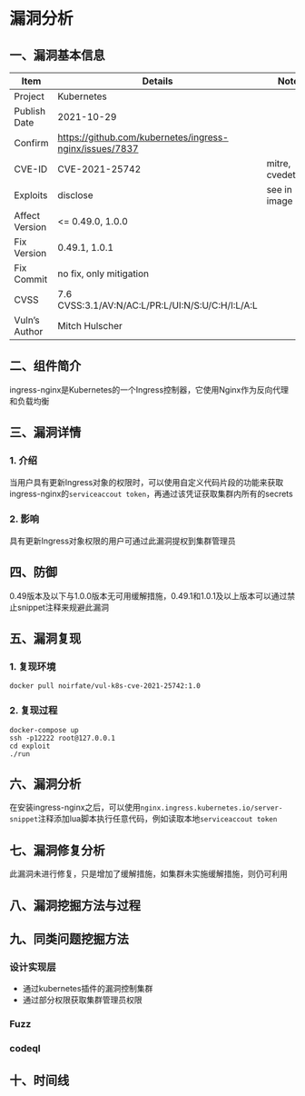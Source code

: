 # 漏洞分析

## 一、漏洞基本信息

| Item           | Details                                          | Note              |
| -------------- | ------------------------------------------------ | ----------------- |
| Project        | Kubernetes                                       |                   |
| Publish Date   | 2021-10-29                                       |                   |
| Confirm        | https://github.com/kubernetes/ingress-nginx/issues/7837 |            |
| CVE-ID         | CVE-2021-25742                                   | mitre, cvedetails |
| Exploits       | disclose                                         | see in image      |
| Affect Version | <= 0.49.0, 1.0.0                                 |                   |
| Fix Version    | 0.49.1, 1.0.1                                    |                   |
| Fix Commit     | no fix, only mitigation                          |                   |
| CVSS           | 7.6 CVSS:3.1/AV:N/AC:L/PR:L/UI:N/S:U/C:H/I:L/A:L |                   |
| Vuln’s Author  | Mitch Hulscher                                   |                   |


## 二、组件简介
ingress-nginx是Kubernetes的一个Ingress控制器，它使用Nginx作为反向代理和负载均衡

## 三、漏洞详情

### 1. 介绍
当用户具有更新Ingress对象的权限时，可以使用自定义代码片段的功能来获取ingress-nginx的`serviceaccout token`，再通过该凭证获取集群内所有的secrets

### 2. 影响
具有更新Ingress对象权限的用户可通过此漏洞提权到集群管理员

## 四、防御
0.49版本及以下与1.0.0版本无可用缓解措施，0.49.1和1.0.1及以上版本可以通过禁止snippet注释来规避此漏洞

## 五、漏洞复现
### 1. 复现环境
```
docker pull noirfate/vul-k8s-cve-2021-25742:1.0
```
### 2. 复现过程
```
docker-compose up
ssh -p12222 root@127.0.0.1
cd exploit
./run
```

## 六、漏洞分析
在安装ingress-nginx之后，可以使用`nginx.ingress.kubernetes.io/server-snippet`注释添加lua脚本执行任意代码，例如读取本地`serviceaccout token`

## 七、漏洞修复分析
此漏洞未进行修复，只是增加了缓解措施，如集群未实施缓解措施，则仍可利用

## 八、漏洞挖掘方法与过程

## 九、同类问题挖掘方法

### 设计实现层
- 通过kubernetes插件的漏洞控制集群
- 通过部分权限获取集群管理员权限

### Fuzz

### codeql

## 十、时间线

